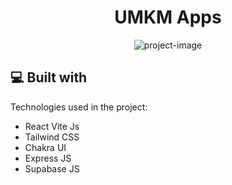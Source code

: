 <h1 align="center" id="title">UMKM Apps</h1>

<p align="center"><img src="https://i.ibb.co.com/tJrCWr4/image.png" alt="project-image"></p>

  
  
<h2>💻 Built with</h2>

Technologies used in the project:

*   React Vite Js
*   Tailwind CSS
*   Chakra UI
*   Express JS
*   Supabase JS